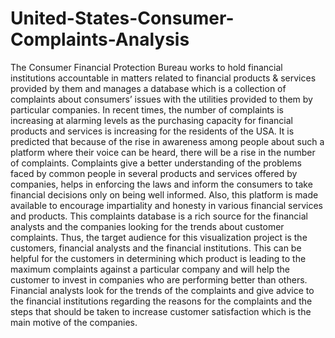 # United-States-Consumer-Complaints-Analysis

The Consumer Financial Protection Bureau works to hold financial institutions accountable in matters related to financial products & services provided by them and manages a database which is a collection of complaints about consumers’ issues with the utilities provided to them by particular companies.
In recent times, the number of complaints is increasing at alarming levels as the purchasing capacity for financial products and services is increasing for the residents of the USA. It is predicted that because of the rise in awareness among people about such a platform where their voice can be heard, there will be a rise in the number of complaints.
Complaints give a better understanding of the problems faced by common people in several products and services offered by companies, helps in enforcing the laws and inform the consumers to take financial decisions only on being well informed. Also, this platform is made available to encourage impartiality and honesty in various financial services and products.
This complaints database is a rich source for the financial analysts and the companies looking for the trends about customer complaints. Thus, the target audience for this visualization project is the customers, financial analysts and the financial institutions. This can be helpful for the customers in determining which product is leading to the maximum complaints against a particular company and will help the customer to invest in companies who are performing better than others. Financial analysts look for the trends of the complaints and give advice to the financial institutions regarding the reasons for the complaints and the steps that should be taken to increase customer satisfaction which is the main motive of the companies.
